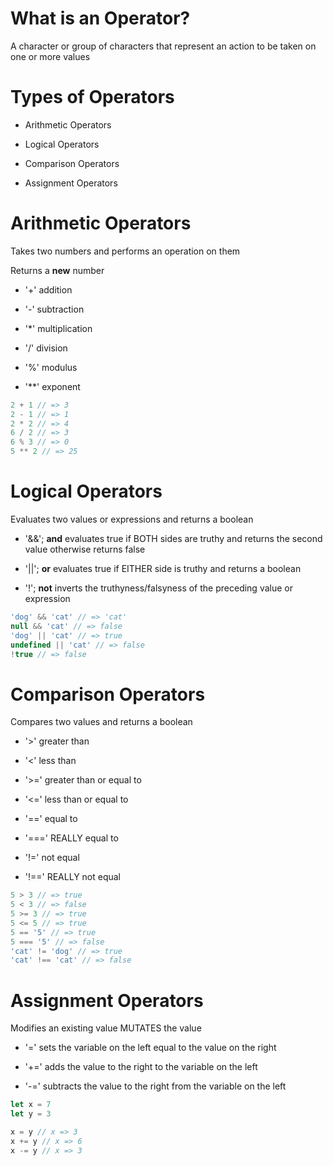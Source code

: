 # What is an Operator?

A character or group of characters that represent an action to be taken on one or more values

# Types of Operators

* Arithmetic Operators

* Logical Operators

* Comparison Operators

* Assignment Operators

# Arithmetic Operators

Takes two numbers and performs an operation on them

Returns a **new** number

* '+' addition

* '-' subtraction

* '*' multiplication

* '/' division

* '%' modulus

* '**' exponent

```javascript
2 + 1 // => 3
2 - 1 // => 1
2 * 2 // => 4
6 / 2 // => 3
6 % 3 // => 0
5 ** 2 // => 25
```

# Logical Operators

Evaluates two values or expressions and returns a boolean

* '&&'; **and** evaluates true if BOTH sides are truthy and returns the second value otherwise returns false

* '||'; **or** evaluates true if EITHER side is truthy and returns a boolean

* '!'; **not** inverts the truthyness/falsyness of the preceding value or expression

```javascript
'dog' && 'cat' // => 'cat'
null && 'cat' // => false
'dog' || 'cat' // => true
undefined || 'cat' // => false
!true // => false
```

# Comparison Operators

Compares two values and returns a boolean

* '>' greater than

* '<' less than

* '>=' greater than or equal to

* '<=' less than or equal to

* '==' equal to

* '===' REALLY equal to

* '!=' not equal

* '!==' REALLY not equal

```javascript
5 > 3 // => true
5 < 3 // => false
5 >= 3 // => true
5 <= 5 // => true
5 == '5' // => true
5 === '5' // => false
'cat' != 'dog' // => true
'cat' !== 'cat' // => false
```

# Assignment Operators

Modifies an existing value
MUTATES the value

* '=' sets the variable on the left equal to the value on the right

* '+=' adds the value to the right to the variable on the left

* '-=' subtracts the value to the right from the variable on the left

```javascript
let x = 7
let y = 3

x = y // x => 3
x += y // x => 6
x -= y // x => 3
```
